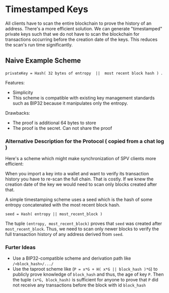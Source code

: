 # Timestamped Keys 

All clients have to scan the entire blockchain to prove the history of an address. There's a more efficient solution.
We can generate "timestamped" private keys such that we do not have to scan the blockchain for transactions occurring before the creation date of the keys.
This reduces the scan's run time significantly.

## Naive Example Scheme
`privateKey = Hash( 32 bytes of entropy  ||  most recent block hash ) `.

Features:
- Simplicity 
- This scheme is compatible with existing key management standards such as BIP32 because it manipulates only the entropy.

Drawbacks: 
- The proof is additional 64 bytes to store 
- The proof is the secret. Can not share the proof

### Alternative Description for the Protocol ( copied from a chat log )

Here's a scheme which might make synchronization of SPV clients more efficient:

When you import a key into a wallet and want to verify its transaction history you have to re-scan the full chain. That is costly. If we knew the creation date of the key we would need to scan only blocks created after that.

A simple timestamping scheme uses a seed which is the hash of some entropy concatenated with the most recent block hash.

`seed = Hash( entropy || most_recent_block )`

The tuple `(entropy, most_recent_block)` proves that `seed` was created after `most_recent_block`. 
Thus, we need to scan only newer blocks to verify the full transaction history of any address derived from `seed`.


### Furter Ideas
- Use a BIP32-compatible scheme and derivation path like `/<block_hash>/.../`
- Use the taproot scheme like (`P = x*G + H( x*G || block_hash )*G`) to publicly prove knowledge of `block_hash` and thus, the age of key `P`. Then the tuple `(x*G, block_hash)` is sufficient for anyone to prove that `P` did not receive any transactions before the block with id `block_hash` 
